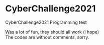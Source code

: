 # CyberChallenge2021
CyberChallenge2021 Programming test<br>

Was a lot of fun, they should all work (i hope)<br>
The codes are without comments, sorry.

